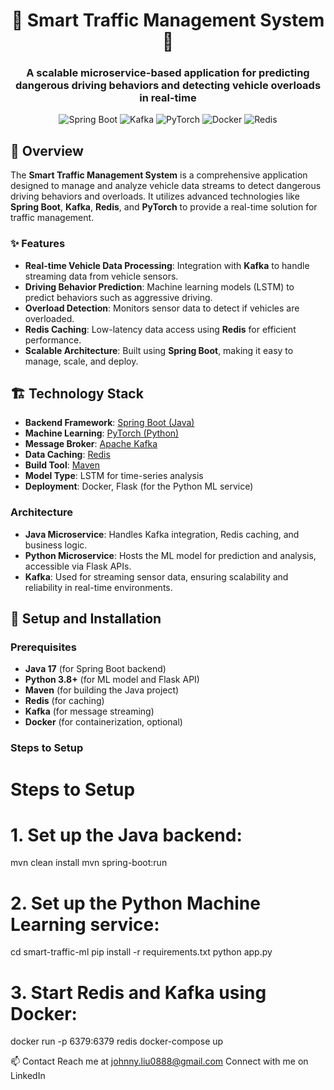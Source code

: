 <h1 align="center">🚦 Smart Traffic Management System 🚦</h1>
<h3 align="center">A scalable microservice-based application for predicting dangerous driving behaviors and detecting vehicle overloads in real-time</h3>

<p align="center">
  <img src="https://img.shields.io/badge/Spring%20Boot-2.6.2-brightgreen" alt="Spring Boot">
  <img src="https://img.shields.io/badge/Kafka-Apache-yellowgreen" alt="Kafka">
  <img src="https://img.shields.io/badge/PyTorch-1.9.0-red" alt="PyTorch">
  <img src="https://img.shields.io/badge/Docker-20.10-blue" alt="Docker">
  <img src="https://img.shields.io/badge/Redis-6.2.5-orange" alt="Redis">
</p>

## 📖 Overview
The **Smart Traffic Management System** is a comprehensive application designed to manage and analyze vehicle data streams to detect dangerous driving behaviors and overloads. It utilizes advanced technologies like **Spring Boot**, **Kafka**, **Redis**, and **PyTorch** to provide a real-time solution for traffic management.

### ✨ Features
- **Real-time Vehicle Data Processing**: Integration with **Kafka** to handle streaming data from vehicle sensors.
- **Driving Behavior Prediction**: Machine learning models (LSTM) to predict behaviors such as aggressive driving.
- **Overload Detection**: Monitors sensor data to detect if vehicles are overloaded.
- **Redis Caching**: Low-latency data access using **Redis** for efficient performance.
- **Scalable Architecture**: Built using **Spring Boot**, making it easy to manage, scale, and deploy.

## 🏗️ Technology Stack
- **Backend Framework**: [Spring Boot (Java)](https://spring.io/projects/spring-boot)
- **Machine Learning**: [PyTorch (Python)](https://pytorch.org/)
- **Message Broker**: [Apache Kafka](https://kafka.apache.org/)
- **Data Caching**: [Redis](https://redis.io/)
- **Build Tool**: [Maven](https://maven.apache.org/)
- **Model Type**: LSTM for time-series analysis
- **Deployment**: Docker, Flask (for the Python ML service)

### Architecture
- **Java Microservice**: Handles Kafka integration, Redis caching, and business logic.
- **Python Microservice**: Hosts the ML model for prediction and analysis, accessible via Flask APIs.
- **Kafka**: Used for streaming sensor data, ensuring scalability and reliability in real-time environments.

## 🚀 Setup and Installation

### Prerequisites
- **Java 17** (for Spring Boot backend)
- **Python 3.8+** (for ML model and Flask API)
- **Maven** (for building the Java project)
- **Redis** (for caching)
- **Kafka** (for message streaming)
- **Docker** (for containerization, optional)

### Steps to Setup

# Steps to Setup

# 1. Set up the Java backend:
mvn clean install
mvn spring-boot:run

# 2. Set up the Python Machine Learning service:
cd smart-traffic-ml
pip install -r requirements.txt
python app.py

# 3. Start Redis and Kafka using Docker:
docker run -p 6379:6379 redis
docker-compose up


📫 Contact
Reach me at johnny.liu0888@gmail.com
Connect with me on LinkedIn
